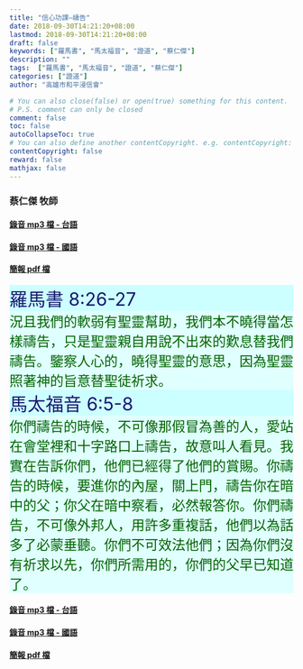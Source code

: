 ```yaml
---
title: "信心功課—禱告"
date: 2018-09-30T14:21:20+08:00
lastmod: 2018-09-30T14:21:20+08:00
draft: false
keywords: ["羅馬書", "馬太福音", "證道", "蔡仁傑"]
description: ""
tags:  ["羅馬書", "馬太福音", "證道", "蔡仁傑"]
categories: ["證道"]
author: "高雄市和平浸信會"

# You can also close(false) or open(true) something for this content.
# P.S. comment can only be closed
comment: false
toc: false
autoCollapseToc: true
# You can also define another contentCopyright. e.g. contentCopyright: "This is another copyright."
contentCopyright: false
reward: false
mathjax: false
---
```


### 蔡仁傑 牧師

#### [錄音 mp3 檔 - 台語](/mp3-s/s20180930t.mp3 "信心功課—禱告 - 台語")

#### [錄音 mp3 檔 - 國語](/mp3-s/s20180930c.mp3 "信心功課—禱告 - 國語")

#### [簡報 pdf 檔](/pdf-s/s20180930.pdf "信心功課—禱告")

<div style="background-color:#CCFFFF"><font size="6", color="#191970">
羅馬書 8:26-27
</font>
</div>

<div style="background-color:#E0FFFF"><font size="5", color="#006400">
況且我們的軟弱有聖靈幫助，我們本不曉得當怎樣禱告，只是聖靈親自用說不出來的歎息替我們禱告。鑒察人心的，曉得聖靈的意思，因為聖靈照著神的旨意替聖徒祈求。
</font>
</div>

<div style="background-color:#CCFFFF"><font size="6", color="#191970">
馬太福音 6:5-8
</font>
</div>

<div style="background-color:#E0FFFF"><font size="5", color="#006400">
你們禱告的時候，不可像那假冒為善的人，愛站在會堂裡和十字路口上禱告，故意叫人看見。我實在告訴你們，他們已經得了他們的賞賜。你禱告的時候，要進你的內屋，關上門，禱告你在暗中的父；你父在暗中察看，必然報答你。你們禱告，不可像外邦人，用許多重複話，他們以為話多了必蒙垂聽。你們不可效法他們；因為你們沒有祈求以先，你們所需用的，你們的父早已知道了。
</font>
</div>

#### [錄音 mp3 檔 - 台語](/mp3-s/s20180930t.mp3 "信心功課—禱告 - 台語")

#### [錄音 mp3 檔 - 國語](/mp3-s/s20180930c.mp3 "信心功課—禱告 - 國語")

#### [簡報 pdf 檔](/pdf-s/s20180930.pdf "信心功課—禱告")